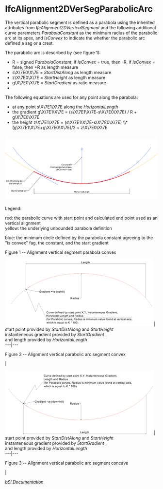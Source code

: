 IfcAlignment2DVerSegParabolicArc
================================
The vertical parabolic segment is defined as a parabola using the inherited
attributes from _IfcAlignment2DVerticalSegment_ and the following additional
curve parameters _ParabolaConstant_ as the minimum radius of the parabolic arc
at its apex, and _IsConvex_ to indicate the whether the parabolic arc defined
a sag or a crest.  
  
The parabolic arc is described by (see figure 1):  
  
* R = signed _ParabolaConstant_, if _IsConvex_ = true, then -R, if _IsConvex_ = false, then +R as length measure  
* s\X\7E0\X\7E = _StartDistAlong_ as length measure  
* z\X\7E0\X\7E = _StartHeight_ as length measure  
* g\X\7E0\X\7E = _StartGradient_ as ratio measure  
*   
  
The following equations are used for any point along the parabola:  
  
* at any point s\X\7E1\X\7E along the _HorizontalLength_   
* the gradient g\X\7E1\X\7E = (s\X\7E1\X\7E-s\X\7E0\X\7E) / R + g\X\7E0\X\7E   
* the height z\X\7E1\X\7E = (s\X\7E1\X\7E-s\X\7E0\X\7E) \\\\* (g\X\7E1\X\7E+g\X\7E0\X\7E)/2 + z\X\7E0\X\7E   
  
  
![](../figures/ifcalignment2dversegparabolicarc_fig1.png)  
---  
  
  
Legend:  
  
red: the parabolic curve with start point and calculated end point used as an
vertical alignment  
yellow: the underlying unbounded parabola definition  
  
blue: the minimum circle defined by the parabola constant agreeing to the "is
convex" fag, the constant, and the start gradient  
  
  

Figure 1 -- Alignment vertical segment parabola convex  
  
  
  
  
  
  
  
![](../figures/ifcalignment2dversegparabolicarc-convex.png)| start point
provided by _StartDistAlong_ and _StartHeight_  
instanteneous gradient provided by _StartGradient_ ,  
and length provided by _HorizontalLength_  
---|---  
  

Figure 3 -- Alignment vertical parabolic arc segment convex

|  
  
  
  
  
  
  
![](../figures/ifcalignment2dversegparabolicarc-concave.png)| start point
provided by _StartDistAlong_ and _StartHeight_  
instanteneous gradient provided by _StartGradient_ ,  
and length provided by _HorizontalLength_  
---|---  
  

Figure 3 -- Alignment vertical parabolic arc segment concave

|  
  
  
[ _bSI
Documentation_](https://standards.buildingsmart.org/IFC/DEV/IFC4_2/FINAL/HTML/schema/ifcgeometricconstraintresource/lexical/ifcalignment2dversegparabolicarc.htm)


